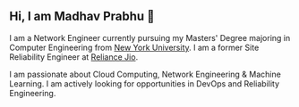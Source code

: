 ## Hi, I am Madhav Prabhu 👋

I am a Network Engineer currently pursuing my Masters' Degree majoring in Computer Engineering from [New York University](https://www.nyu.edu/). I am a former Site Reliability Engineer at [Reliance Jio](https://www.jio.com/).

I am passionate about Cloud Computing, Network Engineering & Machine Learning. I am actively looking for opportunities in DevOps and Reliability Engineering.   


